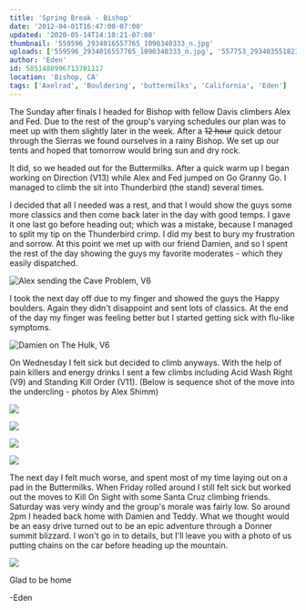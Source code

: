 ```yaml
---
title: 'Spring Break - Bishop'
date: '2012-04-01T16:47:00-07:00'
updated: '2020-05-14T14:10:21-07:00'
thumbnail: '559596_2934016557765_1090340333_n.jpg'
uploads: ['559596_2934016557765_1090340333_n.jpg', '557753_2934035518239_1481580039_32171301_1676422052_n.jpg', '1.jpg', '2.jpg', '3.jpg', '4.jpg', 'IMG_0222.JPG']
author: 'Eden'
id: 5851488996713781117
location: 'Bishop, CA'
tags: ['Axelrad', 'Bouldering', 'buttermilks', 'California', 'Eden']
---
```


The Sunday after finals I headed for Bishop with fellow Davis climbers Alex and Fed. Due to the rest of the group's varying schedules our plan was to meet up with them slightly later in the week. After a ~~12 hour~~ quick detour through the Sierras we found ourselves in a rainy Bishop. We set up our tents and hoped that tomorrow would bring sun and dry rock.

It did, so we headed out for the Buttermilks. After a quick warm up I began working on Direction (V13) while Alex and Fed jumped on Go Granny Go. I managed to climb the sit into Thunderbird (the stand) several times.

I decided that all I needed was a rest, and that I would show the guys some more classics and then come back later in the day with good temps. I gave it one last go before heading out; which was a mistake, because I managed to split my tip on the Thunderbird crimp. I did my best to bury my frustration and sorrow. At this point we met up with our friend Damien, and so I spent the rest of the day showing the guys my favorite moderates - which they easily dispatched.

![Alex sending the Cave Problem, V6](uploads/559596_2934016557765_1090340333_n.jpg)

I took the next day off due to my finger and showed the guys the Happy boulders. Again they didn't disappoint and sent lots of classics. At the end of the day my finger was feeling better but I started getting sick with flu-like symptoms.

![Damien on The Hulk, V6](uploads/557753_2934035518239_1481580039_32171301_1676422052_n.jpg)

On Wednesday I felt sick but decided to climb anyways. With the help of pain killers and energy drinks I sent a few climbs including Acid Wash Right (V9) and Standing Kill Order (V11). (Below is sequence shot of the move into the undercling - photos by Alex Shimm)

![](uploads/1.jpg)

![](uploads/2.jpg)

![](uploads/3.jpg)

![](uploads/4.jpg)

The next day I felt much worse, and spent most of my time laying out on a pad in the Buttermilks. When Friday rolled around I still felt sick but worked out the moves to Kill On Sight with some Santa Cruz climbing friends. Saturday was very windy and the group's morale was fairly low. So around 2pm I headed back home with Damien and Teddy. What we thought would be an easy drive turned out to be an epic adventure through a Donner summit blizzard. I won't go in to details, but I'll leave you with a photo of us putting chains on the car before heading up the mountain.

![](uploads/IMG_0222.JPG)

Glad to be home

-Eden
